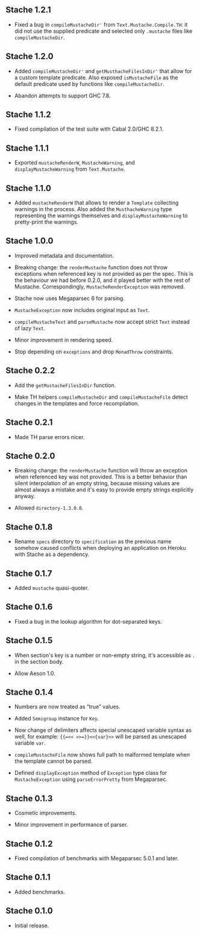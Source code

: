 ## Stache 1.2.1

* Fixed a bug in `compileMustacheDir'` from `Text.Mustache.Compile.TH`: it
  did not use the supplied predicate and selected only `.mustache` files
  like `compileMustacheDir`.

## Stache 1.2.0

* Added `compileMustacheDir'` and `getMusthacheFilesInDir'` that allow for a
  custom template predicate. Also exposed `isMustacheFile` as the default
  predicate used by functions like `compileMustacheDir`.

* Abandon attempts to support GHC 7.8.

## Stache 1.1.2

* Fixed compilation of the test suite with Cabal 2.0/GHC 8.2.1.

## Stache 1.1.1

* Exported `mustacheRenderW`, `MustacheWarning`, and
  `displayMustacheWarning` from `Text.Mustache`.

## Stache 1.1.0

* Added `mustacheRenderW` that allows to render a `Template` collecting
  warnings in the process. Also added the `MusthacheWarning` type
  representing the warnings themselves and `displayMustacheWarning` to
  pretty-print the warnings.

## Stache 1.0.0

* Improved metadata and documentation.

* Breaking change: the `renderMustache` function does not throw exceptions
  when referenced key is not provided as per the spec. This is the behaviour
  we had before 0.2.0, and it played better with the rest of Mustache.
  Correspondingly, `MustacheRenderException` was removed.

* Stache now uses Megaparsec 6 for parsing.

* `MustacheException` now includes original input as `Text`.

* `compileMustacheText` and `parseMustache` now accept strict `Text` instead
  of lazy `Text`.

* Minor improvement in rendering speed.

* Stop depending on `exceptions` and drop `MonadThrow` constraints.

## Stache 0.2.2

* Add the `getMustacheFilesInDir` function.

* Make TH helpers `compileMustacheDir` and `compileMustacheFile` detect
  changes in the templates and force recompilation.

## Stache 0.2.1

* Made TH parse errors nicer.

## Stache 0.2.0

* Breaking change: the `renderMustache` function will throw an exception
  when referenced key was not provided. This is a better behavior than
  silent interpolation of an empty string, because missing values are almost
  always a mistake and it's easy to provide empty strings explicitly anyway.

* Allowed `directory-1.3.0.0`.

## Stache 0.1.8

* Rename `specs` directory to `specification` as the previous name somehow
  caused conflicts when deploying an application on Heroku with Stache as a
  dependency.

## Stache 0.1.7

* Added `mustache` quasi-quoter.

## Stache 0.1.6

* Fixed a bug in the lookup algorithm for dot-separated keys.

## Stache 0.1.5

* When section's key is a number or non-empty string, it's accessible as `.`
  in the section body.

* Allow Aeson 1.0.

## Stache 0.1.4

* Numbers are now treated as “true” values.

* Added `Semigroup` instance for `Key`.

* Now change of delimiters affects special unescaped variable syntax as
  well, for example: `{{=<< >>=}}<<{var}>>` will be parsed as unescaped
  variable `var`.

* `compileMustacheFile` now shows full path to malformed template when the
  template cannot be parsed.

* Defined `displayException` method of `Exception` type class for
  `MustacheException` using `parseErrorPretty` from Megaparsec.

## Stache 0.1.3

* Cosmetic improvements.

* Minor improvement in performance of parser.

## Stache 0.1.2

* Fixed compilation of benchmarks with Megaparsec 5.0.1 and later.

## Stache 0.1.1

* Added benchmarks.

## Stache 0.1.0

* Initial release.
